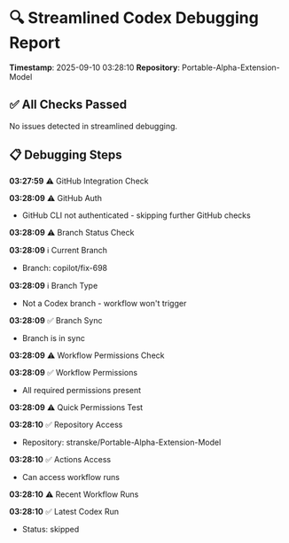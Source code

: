 # 🔍 Streamlined Codex Debugging Report

**Timestamp**: 2025-09-10 03:28:10
**Repository**: Portable-Alpha-Extension-Model

## ✅ All Checks Passed
No issues detected in streamlined debugging.

## 📋 Debugging Steps
**03:27:59** ⚠️ GitHub Integration Check

**03:28:09** ⚠️ GitHub Auth
  - GitHub CLI not authenticated - skipping further GitHub checks

**03:28:09** ⚠️ Branch Status Check

**03:28:09** ℹ️ Current Branch
  - Branch: copilot/fix-698

**03:28:09** ℹ️ Branch Type
  - Not a Codex branch - workflow won't trigger

**03:28:09** ✅ Branch Sync
  - Branch is in sync

**03:28:09** ⚠️ Workflow Permissions Check

**03:28:09** ✅ Workflow Permissions
  - All required permissions present

**03:28:09** ⚠️ Quick Permissions Test

**03:28:10** ✅ Repository Access
  - Repository: stranske/Portable-Alpha-Extension-Model

**03:28:10** ✅ Actions Access
  - Can access workflow runs

**03:28:10** ⚠️ Recent Workflow Runs

**03:28:10** ✅ Latest Codex Run
  - Status: skipped
